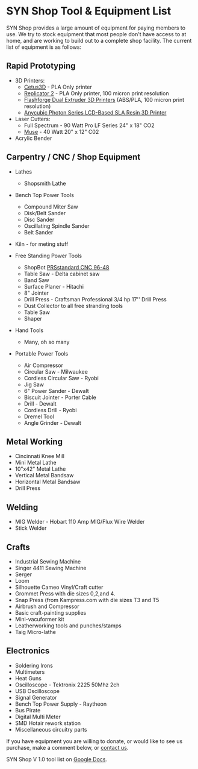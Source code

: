 # SYN Shop Tool & Equipment List

SYN Shop provides a large amount of equipment for paying members to use. We 
try to stock equipment that most people don't have access to at home, and are working to build out to a complete shop facility. The current list of equipment is as follows:

## Rapid Prototyping

* 3D Printers:
    * [Cetus3D](https://www.cetus3d.com/) - PLA Only printer
    *  [Replicator 2](https://www.makerbot.com/) - PLA Only printer, 100 micron print resolution
    *  [Flashforge Dual Extruder 3D Printers](https://store.flashforge.com/) (ABS/PLA, 100 micron print resolution)
    *  [Anycubic Photon Series LCD-Based SLA Resin 3D Printer](https://www.anycubic.com/collections/anycubic-photon-3d-printers/products/anycubic-photon-3d-printer)
* Laser Cutters: 
    *  Full Spectrum -  90 Watt Pro LF Series 24" x 18" CO2 
    *  [Muse](https://fslaser.com/Product/Muse) - 40 Watt 20" x 12" C02
* Acrylic Bender

## Carpentry / CNC / Shop Equipment

* Lathes
    * Shopsmith Lathe

* Bench Top Power Tools
    * Compound Miter Saw 
    * Disk/Belt Sander 
    * Disc Sander
    * Oscillating Spindle Sander
    * Belt Sander

* Kiln - for meting stuff

* Free Standing Power Tools 
    * ShopBot [PRSstandard CNC 96-48](https://www.shopbottools.com/products/standard)
    * Table Saw - Delta cabinet saw 
    * Band Saw 
    * Surface Planer - Hitachi 
    * 8" Jointer 
    * Drill Press - Craftsman Professional 3/4 hp 17'' Drill Press 
    * Dust Collector to all free stranding tools
    * Table Saw
    * Shaper
    
* Hand Tools
    * Many, oh so many
    
* Portable Power Tools
    * Air Compressor 
    * Circular Saw - Milwaukee 
    * Cordless Circular Saw - Ryobi 
    * Jig Saw 
    * 6" Power Sander - Dewalt 
    * Biscuit Jointer - Porter Cable  
    * Drill - Dewalt 
    * Cordless Drill - Ryobi 
    * Dremel Tool 
    * Angle Grinder - Dewalt 
    
## Metal Working

* Cincinnati Knee Mill
* Mini Metal Lathe
* 10"x42" Metal Lathe
* Vertical Metal Bandsaw
* Horizontal Metal Bandsaw
* Drill Press

## Welding

* MIG Welder - Hobart 110 Amp MIG/Flux Wire Welder 
* Stick Welder

## Crafts

* Industrial Sewing Machine
* Singer 4411 Sewing Machine
* Serger
* Loom
* Silhouette Cameo Vinyl/Craft cutter
* Grommet Press with die sizes 0,2,and 4.
* Snap Press (from Kampress.com with die sizes T3 and T5
* Airbrush and Compressor
* Basic craft-painting supplies
* Mini-vacuformer kit
* Leatherworking tools and punches/stamps
* Taig Micro-lathe

## Electronics

* Soldering Irons
* Multimeters
* Heat Guns
* Oscilloscope - Tektronix 2225 50Mhz 2ch
* USB Oscilloscope 
* Signal Generator
* Bench Top Power Supply - Raytheon
* Bus Pirate 
* Digital Multi Meter 
* SMD Hotair rework station 
* Miscellaneous circuitry parts

 If you have equipment you are willing to donate, or would like to see us 
 purchase, make a comment below, or [contact us](https://synshop.org/contact).







		
SYN Shop V 1.0 tool list on [Google Docs](https://docs.google.com/spreadsheet/pub?hl=en_US&hl=en_US&key=0AiEeg-U7TrF4dEo1WFdSYWdCcXZYNUR2N0RNajNHSVE&single=true&gid=0&output=html).